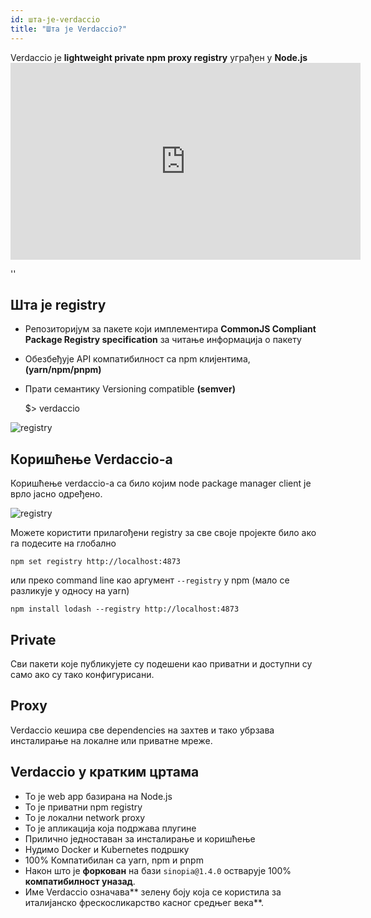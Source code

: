 ```yaml
---
id: шта-је-verdaccio
title: "Шта је Verdaccio?"
---
```


Verdaccio је **lightweight private npm proxy registry** уграђен у **Node.js** <iframe width="560" height="315" src="https://www.youtube.com/embed/hDIFKzmoCaA" frameborder="0" allow="accelerometer; autoplay; encrypted-media; gyroscope; picture-in-picture" allowfullscreen mark="crwd-mark"></iframe>

<div id="codefund">''</div>

## Шта је registry

* Репозиторијум за пакете који имплементира **CommonJS Compliant Package Registry specification** за читање информација о пакету
* Обезбеђује API компатибилност са npm клијентима, **(yarn/npm/pnpm)**
* Прати семантику Versioning compatible **(semver)**

    $> verdaccio
    

![registry](assets/verdaccio_server.gif)

## Коришћење Verdaccio-а

Коришћење verdaccio-а са било којим node package manager client је врло јасно одређено.

![registry](assets/npm_install.gif)

Можете користити прилагођени registry за све своје пројекте било ако га подесите на глобално

    npm set registry http://localhost:4873
    

или преко command line као аргумент `--registry` у npm (мало се разликује у односу на yarn)

    npm install lodash --registry http://localhost:4873
    

## Private

Сви пакети које публикујете су подешени као приватни и доступни су само ако су тако конфигурисани.

## Proxy

Verdaccio кешира све dependencies на захтев и тако убрзава инсталирање на локалне или приватне мреже.

## Verdaccio у кратким цртама

* То је web app базирана на Node.js
* То је приватни npm registry
* То је локални network proxy
* То је апликација која подржава плугине
* Прилично једноставан за инсталирање и коришћење
* Нудимо Docker и Kubernetes подршку
* 100% Компатибилан са yarn, npm и pnpm
* Након што је **форкован** на бази `sinopia@1.4.0` остварује 100% **компатибилност уназад**.
* Име Verdaccio означава** зелену боју која се користила за италијанско фрескосликарство касног средњег века**.